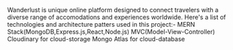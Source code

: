 Wanderlust is unique online platform designed to connect travelers with a diverse range of accomodations and experiences worldwide.
Here's a list of technologies and architecture patters used in this project:-
MERN Stack(MongoDB,Express.js,React,Node.js)
MVC(Model-View-Controller)
Cloudinary for cloud-storage
Mongo Atlas for cloud-database

